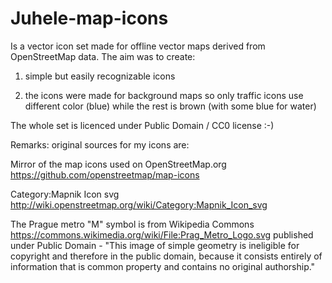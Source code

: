 # Juhele-map-icons

Is a vector icon set made for offline vector maps derived from OpenStreetMap data. The aim was to create:

1) simple but easily recognizable icons

2) the icons were made for background maps so only traffic icons use different color (blue) while the rest is brown (with some blue for water)

The whole set is licenced under Public Domain / CC0 license :-)

Remarks:
original sources for my icons are:

Mirror of the map icons used on OpenStreetMap.org
https://github.com/openstreetmap/map-icons

Category:Mapnik Icon svg
http://wiki.openstreetmap.org/wiki/Category:Mapnik_Icon_svg

The Prague metro "M" symbol is from Wikipedia Commons
https://commons.wikimedia.org/wiki/File:Prag_Metro_Logo.svg
published under Public Domain - "This image of simple geometry is ineligible for copyright and therefore in the public domain, because it consists entirely of information that is common property and contains no original authorship."
